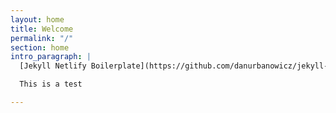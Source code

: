 ```yaml
---
layout: home
title: Welcome
permalink: "/"
section: home
intro_paragraph: |
  [Jekyll Netlify Boilerplate](https://github.com/danurbanowicz/jekyll-netlify-boilerplate) provides the basics to get a fast, static website deployed on Netlify. Features [Netlify CMS](https://www.netlifycms.org), responsive CSS Grid layout, sample pages and posts, and a continuous deployment workflow.

  This is a test

---
```

